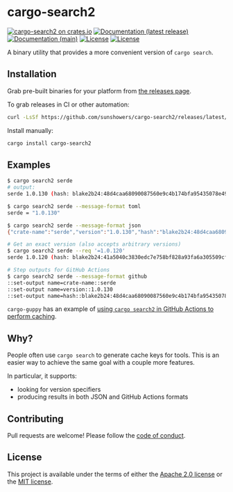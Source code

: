 # cargo-search2

[![cargo-search2 on crates.io](https://img.shields.io/crates/v/cargo-search2)](https://crates.io/crates/cargo-search2) [![Documentation (latest release)](https://docs.rs/cargo-search2/badge.svg)](https://docs.rs/cargo-search2/) [![Documentation (main)](https://img.shields.io/badge/docs-main-brightgreen)](https://sunshowers.github.io/cargo-search2/rustdoc/cargo_search2/) [![License](https://img.shields.io/badge/license-Apache-green.svg)](LICENSE-APACHE) [![License](https://img.shields.io/badge/license-MIT-green.svg)](LICENSE-MIT)

A binary utility that provides a more convenient version of `cargo search`.

## Installation

Grab pre-built binaries for your platform from [the releases page](https://github.com/sunshowers/cargo-search2/releases/latest).

To grab releases in CI or other automation:

```sh
curl -LsSf https://github.com/sunshowers/cargo-search2/releases/latest/download/cargo-search2-{platform}.zip | tar xzf - -C ~/.cargo/bin
```

Install manually:

```sh
cargo install cargo-search2
```

## Examples

```sh
$ cargo search2 serde
# output:
serde 1.0.130 (hash: blake2b24:48d4caa68090087560e9c4b174bfa95435078e4949195eb1)

$ cargo search2 serde --message-format toml
serde = "1.0.130"

$ cargo search2 serde --message-format json
{"crate-name":"serde","version":"1.0.130","hash":"blake2b24:48d4caa68090087560e9c4b174bfa95435078e4949195eb1"}

# Get an exact version (also accepts arbitrary versions)
$ cargo search2 serde --req '=1.0.120'
serde 1.0.120 (hash: blake2b24:41a5040c3830edc7e758bf828a93fa6a305509cf7bc9017a)

# Step outputs for GitHub Actions
$ cargo search2 serde --message-format github
::set-output name=crate-name::serde
::set-output name=version::1.0.130
::set-output name=hash::blake2b24:48d4caa68090087560e9c4b174bfa95435078e4949195eb1
```

`cargo-guppy` has an example of [using `cargo search2` in GitHub Actions to perform caching](https://github.com/facebookincubator/cargo-guppy/blob/main/.github/workflows/hakari.yml).

## Why?

People often use `cargo search` to generate cache keys for tools. This is an easier way to achieve the same goal with a
couple more features.

In particular, it supports:
* looking for version specifiers
* producing results in both JSON and GitHub Actions formats

## Contributing

Pull requests are welcome! Please follow the [code of conduct](CODE_OF_CONDUCT.md).

## License

This project is available under the terms of either the [Apache 2.0 license](LICENSE-APACHE) or the [MIT
license](LICENSE-MIT).
